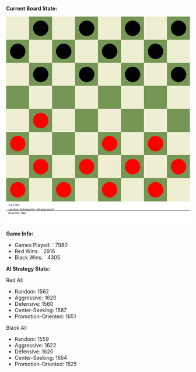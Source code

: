 
**Current Board State:**  
<!-- START_GIF -->
![Checkers Game](./checkers_game.gif)
<!-- END_GIF -->

**Game Info:**  
- Games Played: `<!-- GAMES_PLAYED --> 7980
- Red Wins: `<!-- RED_WINS --> 2916
- Black Wins: `<!-- BLACK_WINS --> 4305

<!-- AI_STATS -->
**AI Strategy Stats:**

Red AI:
- Random: 1562
- Aggressive: 1620
- Defensive: 1560
- Center-Seeking: 1587
- Promotion-Oriented: 1651

Black AI:
- Random: 1559
- Aggressive: 1622
- Defensive: 1620
- Center-Seeking: 1654
- Promotion-Oriented: 1525
